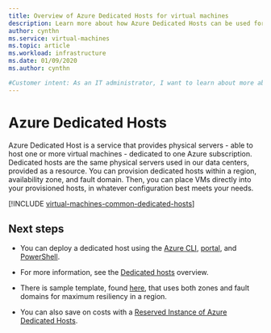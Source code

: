 ```yaml
---
title: Overview of Azure Dedicated Hosts for virtual machines 
description: Learn more about how Azure Dedicated Hosts can be used for deploying virtual machines.
author: cynthn
ms.service: virtual-machines
ms.topic: article
ms.workload: infrastructure
ms.date: 01/09/2020
ms.author: cynthn

#Customer intent: As an IT administrator, I want to learn about more about using a dedicated host for my Azure virtual machines
---
```


# Azure Dedicated Hosts

Azure Dedicated Host is a service that provides physical servers - able to host one or more virtual machines - dedicated to one Azure subscription. Dedicated hosts are the same physical servers used in our data centers, provided as a resource. You can provision dedicated hosts within a region, availability zone, and fault domain. Then, you can place VMs directly into your provisioned hosts, in whatever configuration best meets your needs.



[!INCLUDE [virtual-machines-common-dedicated-hosts](../../../includes/virtual-machines-common-dedicated-hosts.md)]


## Next steps

- You can deploy a dedicated host using the [Azure CLI](dedicated-hosts-cli.md), [portal](dedicated-hosts-portal.md), and [PowerShell](../windows/dedicated-hosts-powershell.md).

- For more information, see the [Dedicated hosts](dedicated-hosts.md) overview.

- There is sample template, found [here](https://github.com/Azure/azure-quickstart-templates/blob/master/201-vm-dedicated-hosts/README.md), that uses both zones and fault domains for maximum resiliency in a region.

- You can also save on costs with a [Reserved Instance of Azure Dedicated Hosts](../prepay-dedicated-hosts-reserved-instances.md).
